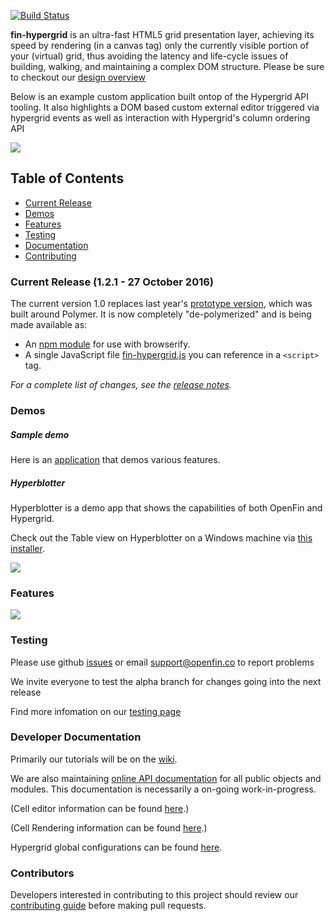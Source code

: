 [![Build Status](https://travis-ci.org/openfin/fin-hypergrid.svg?branch=develop)](https://travis-ci.org/openfin/fin-hypergrid)

**fin-hypergrid** is an ultra-fast HTML5 grid presentation layer, achieving its speed by rendering (in a canvas tag) only the currently visible portion of your (virtual) grid, thus avoiding the latency and life-cycle issues of building, walking, and maintaining a complex DOM structure. Please be sure to checkout our [design overview](https://github.com/openfin/fin-hypergrid/blob/master/OVERVIEW.md) 

Below is an example custom application built ontop of the Hypergrid API tooling. It also highlights a DOM based custom external editor triggered via hypergrid events as well as interaction with Hypergrid's column ordering API

<img src="images/README/gridshot04.gif">

## Table of Contents
* [Current Release](https://github.com/openfin/fin-hypergrid#current-release-121---27-october-2016)
* [Demos](https://github.com/openfin/fin-hypergrid/blob/master/README.md#demos)
* [Features](https://github.com/openfin/fin-hypergrid/blob/master/README.md#features)
* [Testing](https://github.com/openfin/fin-hypergrid/blob/master/README.md#testing)
* [Documentation](https://github.com/openfin/fin-hypergrid/blob/master/README.md#developer-documentation)
* [Contributing](https://github.com/openfin/fin-hypergrid/blob/master/README.md#contributors)

### Current Release (1.2.1 - 27 October 2016)

The current version 1.0 replaces last year's [prototype version](https://github.com/openfin/fin-hypergrid/tree/polymer-prototype), which was built around Polymer. It is now completely "de-polymerized" and is being made available as:
* An [npm module](https://www.npmjs.com/package/fin-hypergrid) for use with browserify.
* A single JavaScript file [fin-hypergrid.js](https://openfin.github.io/fin-hypergrid/build/fin-hypergrid.js) you can reference in a `<script>` tag.

_For a complete list of changes, see the [release notes](https://github.com/openfin/fin-hypergrid/releases)._

### Demos

##### Sample demo

Here is an [application](http://openfin.github.io/fin-hypergrid/) that demos various features.
   
##### Hyperblotter

Hyperblotter is a demo app that shows the capabilities of both OpenFin and Hypergrid.

Check out the Table view on Hyperblotter on a Windows machine via [this installer](https://dl.openfin.co/services/download?fileName=Hyperblotter&config=http://cdn.openfin.co/demos/hyperblotter/app.json).

![](https://github.com/openfin/fin-hypergrid/blob/master/images/README/Hyperblotter%20Tabled%20Reduced%20Rows.png)

### Features

![](https://github.com/openfin/fin-hypergrid/blob/master/images/README/Hypergrid%20Features.png)

### Testing

Please use github [issues](https://github.com/openfin/fin-hypergrid/issues) or email support@openfin.co to report problems

We invite everyone to test the alpha branch for changes going into the next release

Find more infomation on our [testing page](https://github.com/openfin/fin-hypergrid/blob/master/TESTING.md)

### Developer Documentation

Primarily our tutorials will be on the [wiki](https://github.com/openfin/fin-hypergrid/wiki). 

We are also maintaining [online API documentation](http://openfin.github.io/fin-hypergrid/doc/Hypergrid.html) for all public objects and modules. This documentation is necessarily a on-going work-in-progress.

(Cell editor information can be found [here](https://github.com/openfin/fin-hypergrid/wiki/Cell-Editors).)

(Cell Rendering information can be found [here](https://github.com/openfin/fin-hypergrid/wiki/Cell-Renderers).)

Hypergrid global configurations can be found [here](http://openfin.github.io/fin-hypergrid/doc/module-defaults.html). 

### Contributors

Developers interested in contributing to this project should review our [contributing guide](CONTRIBUTING.md) before making pull requests.
